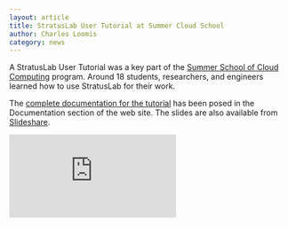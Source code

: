 ```yaml
---
layout: article
title: StratusLab User Tutorial at Summer Cloud School
author: Charles Loomis
category: news
---
```


A StratusLab User Tutorial was a key part of the [Summer School of
Cloud Computing][school] program.  Around 18 students, researchers,
and engineers learned how to use StratusLab for their work.

The [complete documentation for the tutorial][tutorial] has been posed
in the Documentation section of the web site.  The slides are also
available from [Slideshare][slideshare].

<div class="video-container">
  <iframe class="video"
          src="http://www.slideshare.net/slideshow/embed_code/25745450"
          frameborder="0"
          allowfullscreen=""
          webkitallowfullscreen=""
          mozallowfullscreen=""><!-- DO NOT REMOVE--></iframe>
</div>


[school]: http://events.telecom-sudparis.eu/ccsc/
[tutorial]: http://stratuslab.eu/release/13.05.0/users-tutorial/users-tutorial.html
[slideshare]: http://www.slideshare.net/stratuslab/20130827-v2stratuslab
